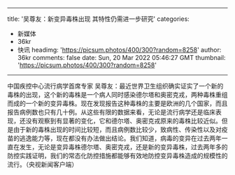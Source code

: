 
---
title: '吴尊友：新变异毒株出现 其特性仍需进一步研究'
categories: 
 - 新媒体
 - 36kr
 - 快讯
headimg: 'https://picsum.photos/400/300?random=8258'
author: 36kr
comments: false
date: Sun, 20 Mar 2022 05:46:27 GMT
thumbnail: 'https://picsum.photos/400/300?random=8258'
---

<div>   
中国疾控中心流行病学首席专家 吴尊友：最近世界卫生组织确实证实了一个新的毒株的出现，这个新的毒株是一个病人同时感染德尔塔和奥密克戎，两种毒株重组而成的一个新的变异毒株。现在发现报告这种毒株的主要是欧洲的几个国家，而且报告病例数也只有几十例。从这些有限的数据来看，无论是流行病学还是临床表现，还没有观察到有显著的变化，它和德尔塔、奥密克戎原来的毒株比较近似。但是由于新的毒株出现的时间比较短，而且病例数比较少，致病性、传染性以及对疫苗的逃逸能力等，现在都没有办法做出结论。我们知道，病毒的变异在过去两年一直在发生，无论是变异毒株德尔塔、奥密克戎，还是新的变异毒株，过去两年多的防控实践证明，我们的常态化防控措施都能够有效地防控变异毒株造成的规模性的流行。（央视新闻客户端）  
</div>
            